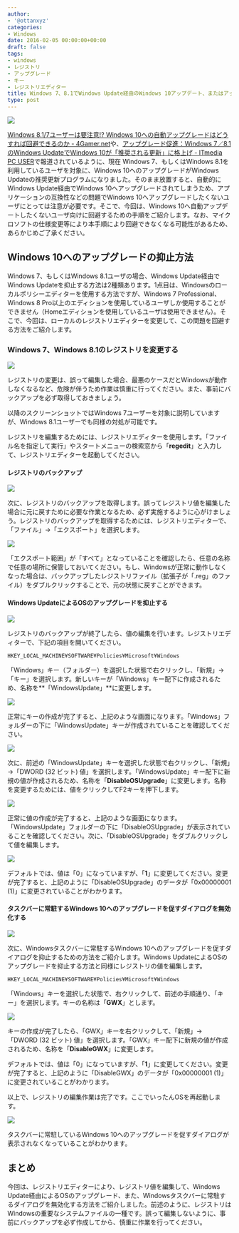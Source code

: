 ```yaml
---
author:
- '@ottanxyz'
categories:
- Windows
date: 2016-02-05 00:00:00+00:00
draft: false
tags:
- windows
- レジストリ
- アップグレード
- キー
- レジストリエディター
title: Windows 7、8.1でWindows Update経由のWindows 10アップデート、またはアップデート通知ダイアログを無効にする方法
type: post
---
```


![](160205-56b43f8a3f8f9-1.png)






[Windows 8.1/7ユーザーは要注意!? Windows 10への自動アップグレードはどうすれば回避できるのか - 4Gamer.net](http://www.4gamer.net/games/276/G027669/20160202073/)や、[アップグレード促進：Windows 7／8.1のWindows UpdateでWindows 10が「推奨される更新」に格上げ - ITmedia PC USER](http://www.itmedia.co.jp/pcuser/articles/1602/02/news141.html)で報道されているように、現在 Windows 7、もしくはWindows 8.1を利用しているユーザを対象に、Windows 10へのアップグレードがWindows Updateの推奨更新プログラムになりました。そのまま放置すると、自動的にWindows Update経由でWindows 10へアップグレードされてしまうため、アプリケーションの互換性などの問題でWindows 10へアップグレードしたくないユーザにとっては注意が必要です。そこで、今回は、Windows 10へ自動アップデートしたくないユーザ向けに回避するための手順をご紹介します。なお、マイクロソフトの仕様変更等により本手順により回避できなくなる可能性があるため、あらかじめご了承ください。





## Windows 10へのアップグレードの抑止方法





Windows 7、もしくはWindows 8.1ユーザの場合、Windows Update経由でWindows Updateを抑止する方法は2種類あります。1点目は、Windowsのローカルポリシーエディターを使用する方法ですが、Windows 7 Professional、Windows 8 Pro以上のエディションを使用しているユーザしか使用することができません（Homeエディションを使用しているユーザは使用できません）。そこで、今回は、ローカルのレジストリエディターを変更して、この問題を回避する方法をご紹介します。





### Windows 7、Windows 8.1のレジストリを変更する





![](160205-56b43f90b2d07-1.png)






レジストリの変更は、誤って編集した場合、最悪のケースだとWindowsが動作しなくなるなど、危険が伴うため作業は慎重に行ってください。また、事前にバックアップを必ず取得しておきましょう。





以降のスクリーンショットではWindows 7ユーザーを対象に説明していますが、Windows 8.1ユーザーでも同様の対処が可能です。





レジストリを編集するためには、レジストリエディターを使用します。「ファイル名を指定して実行」やスタートメニューの検索窓から「**regedit**」と入力して、レジストリエディターを起動してください。





#### レジストリのバックアップ





![](160205-56b43fb07ee91-1.png)






次に、レジストリのバックアップを取得します。誤ってレジストリ値を編集した場合に元に戻すために必要な作業となるため、必ず実施するように心がけましょう。レジストリのバックアップを取得するためには、レジストリエディターで、「ファイル」→「エクスポート」を選択します。





![](160205-56b43fcacd9ac-1.png)






「エクスポート範囲」が「すべて」となっていることを確認したら、任意の名称で任意の場所に保管しておいてください。もし、Windowsが正常に動作しなくなった場合は、バックアップしたレジストリファイル（拡張子が「.reg」のファイル）をダブルクリックすることで、元の状態に戻すことができます。





#### Windows UpdateによるOSのアップグレードを抑止する





![](160205-56b43fe27490e-1.png)






レジストリのバックアップが終了したら、値の編集を行います。レジストリエディターで、下記の項目を開いてください。





    HKEY_LOCAL_MACHINE¥SOFTWARE¥Policies¥Microsoft¥Windows





「Windows」キー（フォルダー）を選択した状態で右クリックし、「新規」→「キー」を選択します。新しいキーが「Windows」キー配下に作成されるため、名称を**「WindowsUpdate」**に変更します。





![](160205-56b43ffa20695-1.png)






正常にキーの作成が完了すると、上記のような画面になります。「Windows」フォルダーの下に「WindowsUpdate」キーが作成されていることを確認してください。





![](160205-56b4401256ee3-1.png)






次に、前述の「WindowsUpdate」キーを選択した状態で右クリックし、「新規」→「DWORD (32 ビット) 値」を選択します。「WindowsUpdate」キー配下に新規の値が作成されるため、名称を「**DisableOSUpgrade**」に変更します。名称を変更するためには、値をクリックしてF2キーを押下します。





![](160205-56b44029d8660.png)






正常に値の作成が完了すると、上記のような画面になります。「WindowsUpdate」フォルダーの下に「DisableOSUpgrade」が表示されていることを確認してください。次に、「DisableOSUpgrade」をダブルクリックして値を編集します。





![](160205-56b4404668ab6-1.png)






デフォルトでは、値は「0」になっていますが、「**1**」に変更してください。変更が完了すると、上記のように「DisableOSUpgrade」のデータが「0x00000001 (1)」に変更されていることがわかります。





#### タスクバーに常駐するWindows 10へのアップグレードを促すダイアログを無効化する





![](160205-56b44062192a4.png)






次に、Windowsタスクバーに常駐するWindows 10へのアップグレードを促すダイアログを抑止するための方法をご紹介します。Windows UpdateによるOSのアップグレードを抑止する方法と同様にレジストリの値を編集します。





    HKEY_LOCAL_MACHINE¥SOFTWARE¥Policies¥Microsoft¥Windows





「Windows」キーを選択した状態で、右クリックして、前述の手順通り、「キー」を選択します。キーの名称は「**GWX**」とします。





![](160205-56b4493220e45.png)






キーの作成が完了したら、「GWX」キーを右クリックして、「新規」→「DWORD (32 ビット) 値」を選択します。「GWX」キー配下に新規の値が作成されるため、名称を「**DisableGWX**」に変更します。





デフォルトでは、値は「0」になっていますが、「**1**」に変更してください。変更が完了すると、上記のように「DisableGWX」のデータが「0x00000001 (1)」に変更されていることがわかります。





以上で、レジストリの編集作業は完了です。ここでいったんOSを再起動します。





![](160205-56b4407ec177a.png)






タスクバーに常駐しているWindows 10へのアップグレードを促すダイアログが表示されなくなっていることがわかります。





## まとめ





今回は、レジストリエディターにより、レジストリ値を編集して、Windows Update経由によるOSのアップグレード、また、Windowsタスクバーに常駐するダイアログを無効化する方法をご紹介しました。前述のように、レジストリはWindowsの重要なシステムファイルの一種です。誤って編集しないように、事前にバックアップを必ず作成してから、慎重に作業を行ってください。